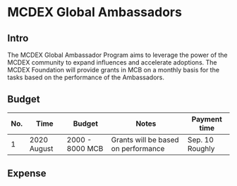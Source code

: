 # MCDEX Global Ambassadors
## Intro
The MCDEX Global Ambassador Program aims to leverage the power of the MCDEX community to expand influences and accelerate adoptions. The MCDEX Foundation will provide grants in MCB on a monthly basis for the tasks based on the performance of the Ambassadors. 

## Budget

| No. | Time          | Budget | Notes | Payment time | 
|-----|---------------|---------|-------|-------|
|  1  | 2020 August  | 2000 - 8000 MCB| Grants will be based on performance | Sep. 10 Roughly |


## Expense
